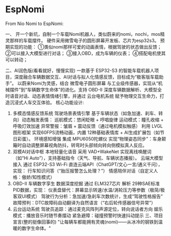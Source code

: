 # EspNomi
From Nio Nomi to EspNomi:

一、
  开一个新坑，自制一个车载Nomi机器人，类似蔚来的nomi，nochi，mos精灵那样的车载摆件。
  硬件采用微雪电子的圆形屏幕开发板、芯片为esp32s3。
  预期实现的功能：
          ①类似nomi那样可爱的动画表情，根据驾驶的状态做出反馈；
          ②可以接入大模型进行对话；
          ③接入OBD，成为车辆的仪表；
          ④搭配电机使其可以转动；
          
二、AI润色版(看看就好，慢慢实现)
  一款基于 ESP32-S3 的智能车载机器人项目，深度融合车辆数据交互、AI对话与拟人化情感反馈，目标成为“极客版车载助手”。
  以蔚来Nomi为灵感，结合 微雪电子圆形屏幕 与工业级传感器，实现从“机械摆件”到“车辆数字生命体”的进化。支持 OBD-II 深度车辆数据解析、大模型全时语音对话、动态表情情绪引擎，并通过 云台电机系统 赋予物理交互生命力，打造沉浸式人车交互体验。
  核心功能设计:
  1. 多模态情感反馈系统
  驾驶场景表情引擎
  基于车辆状态（如急加速、刹车、转向）动态触发表情：
  巡航模式：悠闲眨眼 + 哼唱旋律
  运动模式：瞳孔收缩 + 呼吸灯效加速
  异常警报：皱眉 + 震动反馈（通过电机模拟触感）
  利用 LVGL 图形框架 实现60FPS流畅动画，内置 12种基础表情库 + AI生成扩展包（如节日彩蛋）。
  环境感知增强
  集成 MPU6050陀螺仪 实现“物理姿态同步”：车身颠簸时自动调整屏幕视角防抖，转弯时头部倾向转向侧模拟真人反应。
  2. 双模AI对话中枢
  本地轻量化语音
  采用 VAD+WakeNet 实现离线唤醒词（如“Hi Auto”），支持基础指令（天气、导航、车辆状态播报）。
  云端大模型接入
  通过 ESP32-S3 Wi-Fi 直连云端API（ChatGPT/文心一言/通义千问），实现：
  行车知识问答（“胎压报警怎么处理？”）
  情感陪伴对话（自定义人格：傲娇/知性模式）
  3. OBD-II 车辆数字孪生
  数据深度挖掘
  通过 ELM327芯片 解析 29种SAE标准PID数据，实现：
  仪表盘替代：屏幕显示转速/水温/涡轮压力等参数（极简/极客双UI模式）
  驾驶行为分析：急加速/急刹车次数统计，生成“驾驶性格报告”
  故障预判：DTC故障码自动翻译为自然语言（“右后轮传感器信号异常”）
  4. 云台运动系统
  驾驶员追踪：通过麦克风阵列声源定位，转向说话者方向
  娱乐模式：播放音乐时随节奏摆动
  紧急避障：碰撞预警时快速抖动提示
三、项目宣言(整的挺像回事的)
  "让每辆车都能拥有灵魂(nomi)——从冰冷的钢铁到温暖的数字生命体。"

